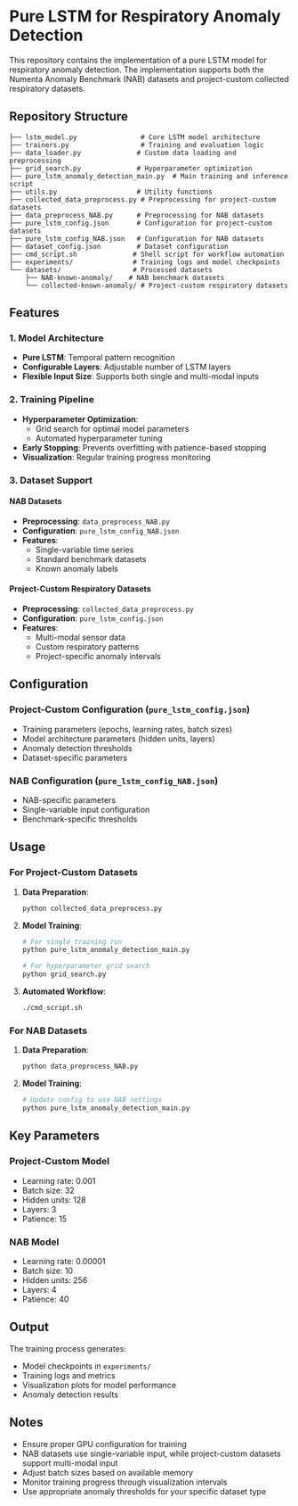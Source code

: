 # Pure LSTM for Respiratory Anomaly Detection

This repository contains the implementation of a pure LSTM model for respiratory anomaly detection. The implementation supports both the Numenta Anomaly Benchmark (NAB) datasets and project-custom collected respiratory datasets.

## Repository Structure

```
├── lstm_model.py                # Core LSTM model architecture
├── trainers.py                  # Training and evaluation logic
├── data_loader.py              # Custom data loading and preprocessing
├── grid_search.py              # Hyperparameter optimization
├── pure_lstm_anomaly_detection_main.py  # Main training and inference script
├── utils.py                    # Utility functions
├── collected_data_preprocess.py # Preprocessing for project-custom datasets
├── data_preprocess_NAB.py      # Preprocessing for NAB datasets
├── pure_lstm_config.json       # Configuration for project-custom datasets
├── pure_lstm_config_NAB.json   # Configuration for NAB datasets
├── dataset_config.json         # Dataset configuration
├── cmd_script.sh              # Shell script for workflow automation
├── experiments/               # Training logs and model checkpoints
└── datasets/                  # Processed datasets
    ├── NAB-known-anomaly/    # NAB benchmark datasets
    └── collected-known-anomaly/ # Project-custom respiratory datasets
```

## Features

### 1. Model Architecture
- **Pure LSTM**: Temporal pattern recognition
- **Configurable Layers**: Adjustable number of LSTM layers
- **Flexible Input Size**: Supports both single and multi-modal inputs

### 2. Training Pipeline
- **Hyperparameter Optimization**:
  - Grid search for optimal model parameters
  - Automated hyperparameter tuning
- **Early Stopping**: Prevents overfitting with patience-based stopping
- **Visualization**: Regular training progress monitoring

### 3. Dataset Support

#### NAB Datasets
- **Preprocessing**: `data_preprocess_NAB.py`
- **Configuration**: `pure_lstm_config_NAB.json`
- **Features**:
  - Single-variable time series
  - Standard benchmark datasets
  - Known anomaly labels

#### Project-Custom Respiratory Datasets
- **Preprocessing**: `collected_data_preprocess.py`
- **Configuration**: `pure_lstm_config.json`
- **Features**:
  - Multi-modal sensor data
  - Custom respiratory patterns
  - Project-specific anomaly intervals

## Configuration

### Project-Custom Configuration (`pure_lstm_config.json`)
- Training parameters (epochs, learning rates, batch sizes)
- Model architecture parameters (hidden units, layers)
- Anomaly detection thresholds
- Dataset-specific parameters

### NAB Configuration (`pure_lstm_config_NAB.json`)
- NAB-specific parameters
- Single-variable input configuration
- Benchmark-specific thresholds

## Usage

### For Project-Custom Datasets

1. **Data Preparation**:
   ```bash
   python collected_data_preprocess.py
   ```

2. **Model Training**:
   ```bash
   # For single training run
   python pure_lstm_anomaly_detection_main.py

   # For hyperparameter grid search
   python grid_search.py
   ```

3. **Automated Workflow**:
   ```bash
   ./cmd_script.sh
   ```

### For NAB Datasets

1. **Data Preparation**:
   ```bash
   python data_preprocess_NAB.py
   ```

2. **Model Training**:
   ```bash
   # Update config to use NAB settings
   python pure_lstm_anomaly_detection_main.py
   ```

## Key Parameters

### Project-Custom Model
- Learning rate: 0.001
- Batch size: 32
- Hidden units: 128
- Layers: 3
- Patience: 15

### NAB Model
- Learning rate: 0.00001
- Batch size: 10
- Hidden units: 256
- Layers: 4
- Patience: 40

## Output

The training process generates:
- Model checkpoints in `experiments/`
- Training logs and metrics
- Visualization plots for model performance
- Anomaly detection results

## Notes

- Ensure proper GPU configuration for training
- NAB datasets use single-variable input, while project-custom datasets support multi-modal input
- Adjust batch sizes based on available memory
- Monitor training progress through visualization intervals
- Use appropriate anomaly thresholds for your specific dataset type

